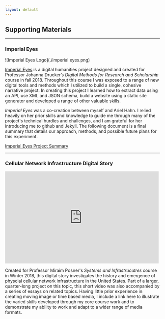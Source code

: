 ```yaml
---
layout: default
---
```


## Supporting Materials


* * *


### Imperial Eyes

![Imperial Eyes Logo](./imperial eyes.png)

[Imperial Eyes](https://aireuhl.github.io/i_e/) is a digital humanities project designed and created for Professor Johanna Drucker’s *Digital Methods for Research and Scholarship* course in fall 2018. Throughout this course I was exposed to a range of new digital tools and methods which I utilized to build a single, cohesive narrative project. In creating this project I learned how to extract data using an API, use XML and JSON schema, build a website using a static site generator and developed a range of other valuable skills.

*Imperial Eyes* was a co-creation between myself and Ariel Hahn. I relied heavily on her prior skills and knowledge to guide me through many of the project's technical hurdles and challenges, and I am grateful for her introducing me to github and Jekyll. The following document is a final summary that details our approach, methods, and possible future plans for this experiment.
 
[Imperial Eyes Project Summary](./Methods.pdf)


* * *


### Cellular Network Infrastructure Digital Story

<iframe src="https://player.vimeo.com/video/261676655" width="500" height="300" frameborder="0" webkitallowfullscreen mozallowfullscreen allowfullscreen></iframe>

Created for Professor Miraim Posner's *Systems and Infrastrucutres* course in Winter 2018, this digital story investigates the history and emergence of physcial cellular network infrastructure in the United States. Part of a larger, quarter-long project on this topic, this short video was also accompanied by a series of essays on related topics. Having little prior experience in creating moving image or time based media, I include a link here to illustrate the varied skills developed through my core course work and to demonstrate my ability to work and adapt to a wider range of media formats. 



